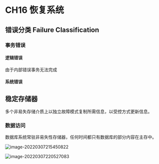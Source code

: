 # CH16 恢复系统

## 错误分类 Failure Classification

### 事务错误

#### 逻辑错误

由于内部错误事务无法完成

#### 系统错误

## 稳定存储器

多个非易失存储介质上以独立故障模式复制所需信息，以受控方式更新信息。

### 数据访问

数据库系统常驻非易失性存储器，任何时间都只有数据库的部分内容在主存中。





![image-20220307215450822](https://cdn.jsdelivr.net/gh/xinwuyun/pictures@main/2022/03/07/afdb6d77404190fd5d7dfdd370505be0-image-20220307215450822-0545b0.png)

![image-20220307220527083](https://cdn.jsdelivr.net/gh/xinwuyun/pictures@main/2022/03/07/0211a78813eea88a2e859818f445c897-image-20220307220527083-311a3a.png)
